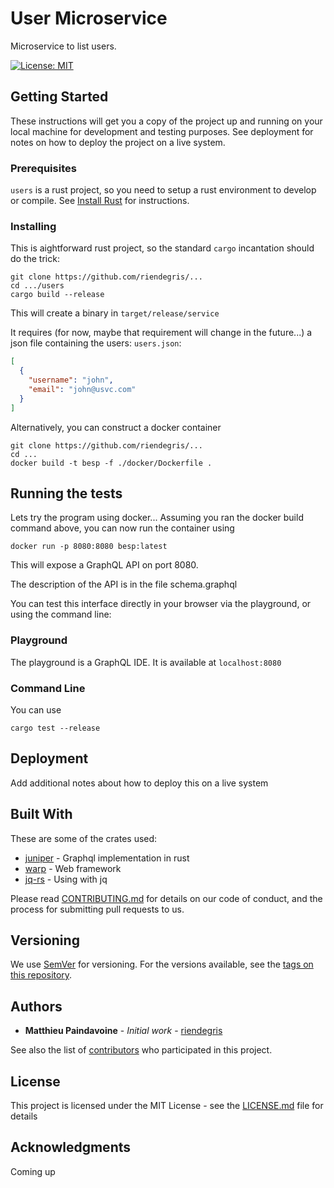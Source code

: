 # User Microservice

Microservice to list users.

[![License: MIT](https://img.shields.io/badge/License-MIT-yellow.svg)](https://opensource.org/licenses/MIT)

## Getting Started

These instructions will get you a copy of the project up and running on your local machine for
development and testing purposes. See deployment for notes on how to deploy the project on a live
system.

### Prerequisites

`users` is a rust project, so you need to setup a rust environment to develop or compile. See
[Install Rust](https://www.rust-lang.org/tools/install) for instructions.

### Installing

This is aightforward rust project, so the standard `cargo` incantation should do the trick:

```
git clone https://github.com/riendegris/...
cd .../users
cargo build --release
```

This will create a binary in `target/release/service`

It requires (for now, maybe that requirement will change in the future...) a json file containing
the users: `users.json`:

```json
[
  {
    "username": "john",
    "email": "john@usvc.com"
  }
]
```

Alternatively, you can construct a docker container

```
git clone https://github.com/riendegris/...
cd ...
docker build -t besp -f ./docker/Dockerfile .
```

## Running the tests

Lets try the program using docker... Assuming you ran the docker build command above, you
can now run the container using

```
docker run -p 8080:8080 besp:latest
```

This will expose a GraphQL API on port 8080.

The description of the API is in the file schema.graphql

You can test this interface directly in your browser via the playground, or using the command line:

### Playground

The playground is a GraphQL IDE. It is available at `localhost:8080`

### Command Line

You can use
```
cargo test --release
```

## Deployment

Add additional notes about how to deploy this on a live system

## Built With

These are some of the crates used:

* [juniper](https://docs.rs/juniper/0.14.2/juniper/) - Graphql implementation in rust
* [warp](https://docs.rs/warp/0.2.3/warp/) - Web framework
* [jq-rs](https://docs.rs/jq-rs/0.4.1/jq_rs/) - Using with jq

Please read [CONTRIBUTING.md](CONTRIBUTING.md) for details on our code of conduct, and the process
for submitting pull requests to us.

## Versioning

We use [SemVer](http://semver.org/) for versioning. For the versions available, see the [tags on
this repository](https://github.com/your/project/tags). 

## Authors

* **Matthieu Paindavoine** - *Initial work* - [riendegris](https://github.com/riendegris)

See also the list of [contributors](https://github.com/riendegris/ctl2mimir/contributors) who
participated in this project.

## License

This project is licensed under the MIT License - see the [LICENSE.md](LICENSE.md) file for details

## Acknowledgments

Coming up
